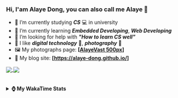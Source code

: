 ### Hi, **I'am Alaye Dong**, you can also call me **Alaye** 👋

- 📖 I’m currently studying ***CS*** 💻 in university
- 🌱 I’m currently learning ***Embedded Developing***, ***Web Developing***
- 🤔 I’m looking for help with ***"How to learn CS well"***
- 🤩 I like ***digital technology*** 📱, ***photography*** 📸
- 🖼️ My photographs page: **[[AlayeVast 500px](https://500px.com.cn/AlayeVast)]**
- 📰 My blog site: **[https://alaye-dong.github.io/]**

<!--
[![Alaye's GitHub stats](https://github-readme-stats.vercel.app/api?username=Alaye-Dong&custom_title=Alaye%20Dong`s%20GitHub%20stats&show_icons=true&rank_icon=percentile&theme=transparent&include_all_commits=true&count_private=true)](https://github.com/anuraghazra/github-readme-stats) 
[![Top Langs](https://github-readme-stats.vercel.app/api/top-langs/?username=Alaye-Dong\&layout=compact&theme=transparent)](https://github.com/anuraghazra/github-readme-stats)
-->
<a href="https://github.com/anuraghazra/github-readme-stats">
  <img height=200 align="center" src="https://github-readme-stats.vercel.app/api?username=Alaye-Dong&custom_title=Alaye%20Dong`s%20GitHub%20stats&show_icons=true&rank_icon=percentile&theme=transparent&include_all_commits=true&count_private=true" />
</a>
<a href="https://github.com/anuraghazra/convoychat">
  <img height=200 align="center" src="https://github-readme-stats.vercel.app/api/top-langs/?username=Alaye-Dong&layout=compact&theme=transparent&include_all_commits=true&count_private=true&langs_count=8&card_width=300" />
</a>

<br />
<br />

<div style="display:none"> 
  <img src="https://visitor-badge.laobi.icu/badge?page_id=Alaye-Dong.Alaye-Dong"/>
</div>
<br />

<details>	
  <summary><b> ⌚ My WakaTime Stats </b></summary>

<br />

<!--START_SECTION:waka-->
![Code Time](http://img.shields.io/badge/Code%20Time-238%20hrs%206%20mins-blue)

![Profile Views](http://img.shields.io/badge/Profile%20Views-5-blue)

![Lines of code](https://img.shields.io/badge/From%20Hello%20World%20I%27ve%20Written-778.4%20thousand%20lines%20of%20code-blue)

**🐱 My GitHub Data** 

> 📦 67.8 kB Used in GitHub's Storage 
 > 
> 🏆 168 Contributions in the Year 2024
 > 
> 🚫 Not Opted to Hire
 > 
> 📜 12 Public Repositories 
 > 
> 🔑 5 Private Repositories 
 > 
**I'm a Night 🦉** 

```text
🌞 Morning                55 commits          █░░░░░░░░░░░░░░░░░░░░░░░░   05.57 % 
🌆 Daytime                343 commits         █████████░░░░░░░░░░░░░░░░   34.72 % 
🌃 Evening                385 commits         ██████████░░░░░░░░░░░░░░░   38.97 % 
🌙 Night                  205 commits         █████░░░░░░░░░░░░░░░░░░░░   20.75 % 
```
📅 **I'm Most Productive on Sunday** 

```text
Monday                   139 commits         ████░░░░░░░░░░░░░░░░░░░░░   14.07 % 
Tuesday                  114 commits         ███░░░░░░░░░░░░░░░░░░░░░░   11.54 % 
Wednesday                111 commits         ███░░░░░░░░░░░░░░░░░░░░░░   11.23 % 
Thursday                 153 commits         ████░░░░░░░░░░░░░░░░░░░░░   15.49 % 
Friday                   130 commits         ███░░░░░░░░░░░░░░░░░░░░░░   13.16 % 
Saturday                 129 commits         ███░░░░░░░░░░░░░░░░░░░░░░   13.06 % 
Sunday                   212 commits         █████░░░░░░░░░░░░░░░░░░░░   21.46 % 
```


📊 **This Week I Spent My Time On** 

```text
💬 Programming Languages: 
Vue.js                   8 hrs 47 mins       █████████░░░░░░░░░░░░░░░░   37.53 % 
TypeScript               7 hrs 4 mins        ████████░░░░░░░░░░░░░░░░░   30.21 % 
Markdown                 3 hrs 3 mins        ███░░░░░░░░░░░░░░░░░░░░░░   13.04 % 
Python                   2 hrs 23 mins       ███░░░░░░░░░░░░░░░░░░░░░░   10.20 % 
YAML                     43 mins             █░░░░░░░░░░░░░░░░░░░░░░░░   03.12 % 

🔥 Editors: 
VS Code                  22 hrs 57 mins      █████████████████████████   98.06 % 
IntelliJ IDEA            14 mins             ░░░░░░░░░░░░░░░░░░░░░░░░░   01.02 % 
PyCharm                  12 mins             ░░░░░░░░░░░░░░░░░░░░░░░░░   00.92 % 

🐱‍💻 Projects: 
Intelli-Agri-Hub         12 hrs 29 mins      █████████████░░░░░░░░░░░░   53.32 % 
JXUT-BST-IO-VitePress-For5 hrs 7 mins        █████░░░░░░░░░░░░░░░░░░░░   21.88 % 
ruoyi-plus-vben5         2 hrs 22 mins       ███░░░░░░░░░░░░░░░░░░░░░░   10.17 % 
Python_Study             2 hrs 21 mins       ███░░░░░░░░░░░░░░░░░░░░░░   10.10 % 
Unknown Project          35 mins             █░░░░░░░░░░░░░░░░░░░░░░░░   02.51 % 
```

**I Mostly Code in C** 

```text
C                        7 repos             █████████░░░░░░░░░░░░░░░░   36.84 % 
C++                      3 repos             ████░░░░░░░░░░░░░░░░░░░░░   15.79 % 
TypeScript               3 repos             ████░░░░░░░░░░░░░░░░░░░░░   15.79 % 
Vue                      1 repo              █░░░░░░░░░░░░░░░░░░░░░░░░   05.26 % 
SCSS                     1 repo              █░░░░░░░░░░░░░░░░░░░░░░░░   05.26 % 
```



**Timeline**

![Lines of Code chart](https://raw.githubusercontent.com/Alaye-Dong/Alaye-Dong/main/assets/bar_graph.png)


 Last Updated on 30/11/2024 18:44:39 UTC
<!--END_SECTION:waka-->

</details>
